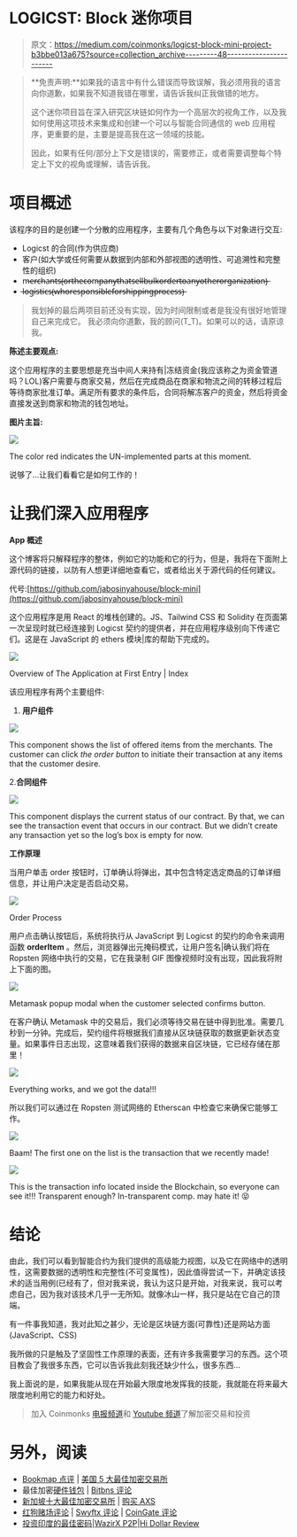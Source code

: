 # LOGICST: Block 迷你项目

> 原文：<https://medium.com/coinmonks/logicst-block-mini-project-b3bbe013a675?source=collection_archive---------48----------------------->

> **免责声明:**如果我的语言中有什么错误而导致误解，我必须用我的语言向你道歉，如果我不知道我错在哪里，请告诉我纠正我做错的地方。
> 
> 这个迷你项目旨在深入研究区块链如何作为一个高层次的视角工作，以及我如何使用这项技术来集成和创建一个可以与智能合同通信的 web 应用程序，更重要的是，主要是提高我在这一领域的技能。
> 
> 因此，如果有任何/部分上下文是错误的，需要修正，或者需要调整每个特定上下文的视角或理解，请告诉我。

# 项目概述

该程序的目的是创建一个分散的应用程序，主要有几个角色与以下对象进行交互:

*   Logicst 的合同(作为供应商)
*   客户(如大学或任何需要从数据到内部和外部视图的透明性、可追溯性和完整性的组织)
*   m̶e̶r̶c̶h̶a̶n̶t̶s̶̶(̶o̶r̶̶t̶h̶e̶̶c̶o̶m̶p̶a̶n̶y̶̶t̶h̶a̶t̶̶s̶e̶l̶l̶̶b̶u̶l̶k̶̶o̶r̶d̶e̶r̶̶t̶o̶̶a̶n̶y̶̶o̶t̶h̶e̶r̶̶o̶r̶g̶a̶n̶i̶z̶a̶t̶i̶o̶n̶)̶
*   l̶o̶g̶i̶s̶t̶i̶c̶s̶̶(̶w̶h̶o̶̶r̶e̶s̶p̶o̶n̶s̶i̶b̶l̶e̶̶f̶o̶r̶̶s̶h̶i̶p̶p̶i̶n̶g̶̶p̶r̶o̶c̶e̶s̶s̶)̶

> 我划掉的最后两项目前还没有实现，因为时间限制或者是我没有很好地管理自己来完成它。
> 我必须向你道歉，我的顾问(T_T)。如果可以的话，请原谅我。

**陈述主要观点:**

这个应用程序的主要思想是充当中间人来持有|冻结资金(我应该称之为资金管道吗？LOL)客户需要与商家交易，然后在完成商品在商家和物流之间的转移过程后等待商家批准订单。满足所有要求的条件后，合同将解冻客户的资金，然后将资金直接发送到商家和物流的钱包地址。

**图片主旨:**

![](img/4021b9142f30b466406b240a3a9c36bf.png)

The color red indicates the UN-implemented parts at this moment.

说够了…让我们看看它是如何工作的！

# 让我们深入应用程序

**App 概述**

这个博客将只解释程序的整体，例如它的功能和它的行为，但是，我将在下面附上源代码的链接，以防有人想更详细地查看它，或者给出关于源代码的任何建议。

代号:[https://github.com/jabosinyahouse/block-mini](https://github.com/jabosinyahouse/block-mini)

这个应用程序是用 React 的堆栈创建的。JS、Tailwind CSS 和 Solidity 在页面第一次呈现时就已经连接到 Logicst 契约的提供者，并在应用程序级别向下传递它们。这是在 JavaScript 的 ethers 模块|库的帮助下完成的。

![](img/c78f159855c5a4d7056bdc77a3a0ea47.png)

Overview of The Application at First Entry | Index

该应用程序有两个主要组件:

1.  **用户组件**

![](img/f5c467267db5059cad9f6c246104131c.png)

This component shows the list of offered items from the merchants. The customer can click *the order button* to initiate their transaction at any items that the customer desire.

2.**合同组件**

![](img/3bc07117682abc8001a51c581d049789.png)

This component displays the current status of our contract. By that, we can see the transaction event that occurs in our contract. But we didn’t create any transaction yet so the log’s box is empty for now.

**工作原理**

当用户单击 order 按钮时，订单确认将弹出，其中包含特定选定商品的订单详细信息，并让用户决定是否启动交易。

![](img/013d624796c7b967a044d97d434b8847.png)

Order Process

用户点击确认按钮后，系统将执行从 JavaScript 到 Logicst 的契约的命令来调用函数 **orderItem** 。然后，浏览器弹出元掩码模式，让用户签名|确认我们将在 Ropsten 网络中执行的交易，它在我录制 GIF 图像视频时没有出现，因此我将附上下面的图。

![](img/001ddc8e41e96f646dbb0edf1f5cd0da.png)

Metamask popup modal when the customer selected confirms button.

在客户确认 Metamask 中的交易后，我们必须等待交易在链中得到批准。需要几秒到一分钟。完成后，契约组件将根据我们直接从区块链获取的数据更新状态变量。如果事件日志出现，这意味着我们获得的数据来自区块链，它已经存储在那里！

![](img/1a6b362c98cfb1a20a4f19a3ebcdbfe3.png)

Everything works, and we got the data!!!

所以我们可以通过在 Ropsten 测试网络的 Etherscan 中检查它来确保它能够工作。

![](img/c4184da177a4495667f3e42bfe7359b4.png)

Baam! The first one on the list is the transaction that we recently made!

![](img/f7dc68f6d41dcf903a43b90613518837.png)

This is the transaction info located inside the Blockchain, so everyone can see it!!! Transparent enough? In-transparent comp. may hate it! 😝

# 结论

由此，我们可以看到智能合约为我们提供的高级能力视图，以及它在网络中的透明性，这需要数据的透明性和完整性(不可变属性)，因此值得尝试一下，并确定该技术的适当用例(已经有了，但对我来说，我认为这只是开始，对我来说，我可以考虑自己，因为我对该技术几乎一无所知。就像冰山一样，我只是站在它自己的顶端。

有一件事我知道，我对此知之甚少，无论是区块链方面(可靠性)还是网站方面(JavaScript、CSS)

我所做的只是触及了坚固性工作原理的表面，还有许多我需要学习的东西。这个项目教会了我很多东西，它可以告诉我此刻我还缺少什么，很多东西…

我上面说的是，如果我能从现在开始最大限度地发挥我的技能，我就能在将来最大限度地利用它的能力和好处。

> 加入 Coinmonks [电报频道](https://t.me/coincodecap)和 [Youtube 频道](https://www.youtube.com/c/coinmonks/videos)了解加密交易和投资

# 另外，阅读

*   [Bookmap 点评](https://coincodecap.com/bookmap-review-2021-best-trading-software) | [美国 5 大最佳加密交易所](https://coincodecap.com/crypto-exchange-usa)
*   最佳加密[硬件钱包](/coinmonks/hardware-wallets-dfa1211730c6) | [Bitbns 评论](/coinmonks/bitbns-review-38256a07e161)
*   [新加坡十大最佳加密交易所](https://coincodecap.com/crypto-exchange-in-singapore) | [购买 AXS](https://coincodecap.com/buy-axs-token)
*   [红狗赌场评论](https://coincodecap.com/red-dog-casino-review) | [Swyftx 评论](https://coincodecap.com/swyftx-review) | [CoinGate 评论](https://coincodecap.com/coingate-review)
*   [投资印度的最佳密码](https://coincodecap.com/best-crypto-to-invest-in-india-in-2021)|[WazirX P2P](https://coincodecap.com/wazirx-p2p)|[Hi Dollar Review](https://coincodecap.com/hi-dollar-review)